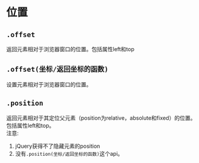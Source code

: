 # 位置
## `.offset`
返回元素相对于浏览器窗口的位置。包括属性left和top

## `.offset(坐标/返回坐标的函数)`
设置元素相对于浏览器窗口的位置。

## `.position`
返回元素相对于其定位父元素（position为relative，absolute和fixed）的位置。包括属性left和top。    
注意:

1. jQuery获得不了隐藏元素的position
1. 没有`.position(坐标/返回坐标的函数)`这个api。


